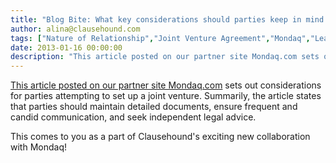 ```yaml
---
title: "Blog Bite: What key considerations should parties keep in mind when structuring joint ventures?"
author: alina@clausehound.com
tags: ["Nature of Relationship","Joint Venture Agreement","Mondaq","Learn","Australia"]
date: 2013-01-16 00:00:00
description: "This article posted on our partner site Mondaq.com sets out considerations for parties attempting to set up a joint venture. Summarily, the article states that parties should maintain detailed docume..."
---
```


[This article posted on our partner site Mondaq.com](http://www.mondaq.com/australia/x/215536/Corporate+Commercial+Law/Joint+ventures+nine+things+you+can+do+to+get+them+right) sets out considerations for parties attempting to set up a joint venture. Summarily, the article states that parties should maintain detailed documents, ensure frequent and candid communication, and seek independent legal advice.

This comes to you as a part of Clausehound's exciting new collaboration with Mondaq!